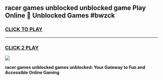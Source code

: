 
## racer games unblocked unblocked game Play Online 👋 Unblocked Games #bwzck
<h3>
<a href="https://premium.freeplayer.one?title=racer_games_unblocked&ref=21F">CLICK TO PLAY</a></h3>
<hr>

<h3>
<a href="https://premium.freeplayer.one?title=racer_games_unblocked&ref=21F">CLICK 2 PLAY</a>
  
</h3>

<a href="https://premium.freeplayer.one?title=racer_games_unblocked&ref=21F/"><img src="https://clearcache.store/games.png"></a>


**racer games unblocked games unblocked: Your Gateway to Fun and Accessible Online Gaming**

